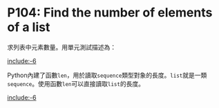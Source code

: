 # P104: Find the number of elements of a list

求列表中元素數量。用單元測試描述為：

[include:-6](../../../tests/lists/p104_test.py)

Python內建了函數`len`，用於讀取`sequence`類型對象的長度。`list`就是一類`sequence`。使用函數`len`可以直接讀取`list`的長度。

[include:-6](../../../python99/lists/p104.py)
